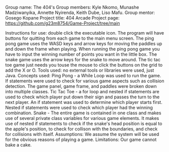 Group name: The 404's
Group members: Kyle Nkomo, Munashe Madziwanyika, Annette Nyirenda, Keith Dube, Liso Mafu.
Group mentor: Gosego Kopane
Project title: 404 Arcade
Project page: https://github.com/g23m8754/Game-Project/tree/main

Instructions for use: double click the executable icon. The program will have buttons for quitting from each game to the main menu screen. The ping pong game uses the                        WASD keys and arrow keys for moving the paddles up and down the frame when playing. When running the ping pong game you have to input the                               winning number of points you want in the little box. The snake game uses the arrow keys for the snake to move around. The tic tac toe game just                         needs you touse the mouse to click the buttons on the grid to add the X or O.
Tools used: no external tools or libraries were used, just Java.
Concepts used: Ping Pong - a While Loop was used to run the game. If statements were used to check for various game aspects such as collision detection. The game                             panel, game frame, and paddles were broken down into multiple classes. 
               Tic Tac Toe - a for loop and nested if statements are used to check which player put down their sign and passes the turn to the next                                      player. An if statement was used to determine which player starts first. Nested if statements were used to check which player had the winning combination.
               Snake - The entire game is contained in one class and makes use of several private class variables for various game elements. It makes use of nested if                           statements to check if the snake's head position is equal to the apple's position, to check for collison with the boundaries, and check for                               collisions with itself.
Assumptions: We assume the system will be used for the obvious reasons of playing a game.
Limitations: Our game cannot bake a cake.
